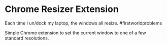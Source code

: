# Chrome Resizer Extension

Each time I un/dock my laptop, the windows all resize. #firstworldproblems

Simple Chrome extension to set the current window to one of a few standard resolutions.

